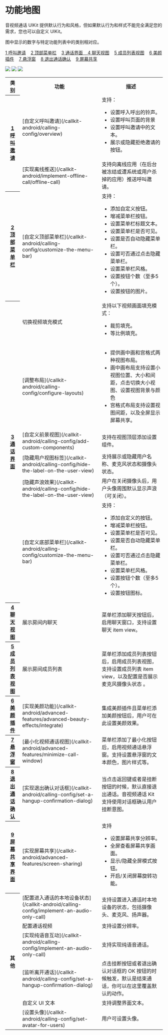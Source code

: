 # 功能地图

音视频通话 UIKit 提供默认行为和风格，但如果默认行为和样式不能完全满足您的需求，您也可以自定义 UIKit。

图中显示的数字与特定功能列表中的类别相对应。

<a id="t1" href="#呼叫邀请">1 呼叫邀请</a>&nbsp;&nbsp;&nbsp;&nbsp;<a id="t2" href="#顶部菜单栏">2 顶部菜单栏</a>&nbsp;&nbsp;&nbsp;&nbsp;<a id="t3" href="#通话界面">3 通话界面</a><a id="t4" href="#聊天视图">&nbsp;&nbsp;&nbsp;&nbsp;4 聊天视图</a>&nbsp;&nbsp;&nbsp;&nbsp;<a id="t5" href="#成员列表视图">5 成员列表视图</a>&nbsp;&nbsp;&nbsp;&nbsp;<a id="t6" href="#成员列表视图">6 美颜插件</a>&nbsp;&nbsp;&nbsp;&nbsp;<a id="t7" href="#悬浮窗">7 悬浮窗</a>&nbsp;&nbsp;&nbsp;&nbsp;<a id="t8" href="#退出通话确认">8 退出通话确认</a>&nbsp;&nbsp;&nbsp;&nbsp;<a id="t9" href="#屏幕共享">9 屏幕共享</a>
       
<Frame width="512" height="auto" caption=""><img src="https://doc-media.zego.im/sdk-doc/Pics/ZegoUIKit/Android/feature_map/1.jpeg" /></Frame>    
<Frame width="512" height="auto" caption=""><img src="https://doc-media.zego.im/sdk-doc/Pics/ZegoUIKit/Android/feature_map/2.jpg" /></Frame>   
<Frame width="512" height="auto" caption=""><img src="https://doc-media.zego.im/sdk-doc/Pics/ZegoUIKit/Android/feature_map/3.jpg" /></Frame>

<table>
<tbody><tr>
<th>类别</th>
<th>功能</th>
<th>描述</th>
</tr>
<tr id="呼叫邀请">
<th rowspan="2"><a href="#t1">1 呼叫邀请</a></th>
<td>[自定义呼叫邀请](/callkit-android/calling-config/overview)</td>
<td>支持：
<ul><li>设置呼入呼出的铃声。</li><li>设置呼叫页面的背景</li><li>设置呼叫邀请中的文本。</li><li>展示或隐藏拒绝邀请的按钮。</li></ul></td>
</tr>
<tr>
<td>[实现离线推送](/callkit-android/implement-offline-call/offline-call)</td>
<td>支持向离线应用（在后台被冻结或遭系统或用户杀掉的应用）推送呼叫邀请。</td>
</tr>
<tr id="顶部菜单栏">
<th><a href="#t2">2 顶部菜单栏</a></th>
<td>[自定义顶部菜单栏](/callkit-android/calling-config/customize-the-menu-bar)</td>
<td>支持：
<ul><li>添加自定义按钮。</li><li>增减菜单栏按钮。</li><li>设置菜单栏标题文本。</li><li>设置菜单栏是否可见。</li><li>设置是否自动隐藏菜单栏。</li><li>设置可否通过点击隐藏菜单栏。</li><li>设置菜单栏风格。</li><li>设置按钮个数（至多5个）。</li><li>设置按钮的图片。</li></ul></td>
</tr>
<tr id="通话界面">
<th rowspan="6"><a href="#t3">3 通话界面</a></th>
<td>切换视频填充模式</td>
<td>支持以下视频画面填充模式：
<ul><li>裁剪填充。</li><li>等比例填充。</li></ul></td>
</tr>
<tr>
<td>[调整布局](/callkit-android/calling-config/configure-layouts)</td>
<td><ul><li>提供画中画和宫格式两种视图布局。</li><li>画中画布局支持设置小视图位置、大小和间距，点击切换大小视图、设置视图背景与颜色</li><li>宫格式布局支持设置视图间距，以及全屏显示屏幕共享。</li></ul></td>
</tr>
<tr>
<td>[自定义前景视图](/callkit-android/calling-config/add-custom-components)</td>
<td>支持在视图顶层添加设置组件。</td>
</tr>
<tr>
<td>[隐藏用户视图标签](/callkit-android/calling-config/hide-the-label-on-the-user-view)</td>
<td>支持展示或隐藏用户名称、麦克风状态和摄像头状态。</td>
</tr>
<tr>
<td>[隐藏声浪效果](/callkit-android/calling-config/hide-the-label-on-the-user-view)</td>
<td>用户在关闭摄像头后，用户头像周围默认显示声浪（可关闭）。</td>
</tr>
<tr>
<td>[自定义底部菜单栏](/callkit-android/calling-config/customize-the-menu-bar)</td>
<td>支持：
<ul><li> 添加自定义的按钮。</li><li>增减菜单栏按钮。</li><li>设置菜单栏是否可见。</li><li>设置是否自动隐藏菜单栏。</li><li>设置可否通过点击隐藏菜单栏。</li><li>设置菜单栏风格。</li><li>设置按钮个数（至多5个）。</li><li>设置按钮图标。</li></ul></td>
</tr>
<tr id="聊天视图">
<th><a href="#t4">4 聊天视图</a></th>
<td>展示房间内聊天</td>
<td>菜单栏添加聊天按钮后，启用聊天窗口，支持设置聊天 item view。</td>
</tr>
<tr id="成员列表视图">
<th><a href="#t5">5 成员列表视图</a></th>
<td>展示房间成员列表</td>
<td>菜单栏添加成员列表按钮后，启用成员列表视图，支持设置成员列表 item view，以及配置是否展示麦克风摄像头状态 。</td>
</tr>
<tr id="美颜插件">
<th><a href="#t6">6 美颜插件</a></th>
<td>[实现美颜功能](/callkit-android/advanced-features/advanced-beauty-effects/integrate)</td>
<td>集成美颜插件且菜单栏添加美颜按钮后，用户可在此设置美颜效果。</td>
</tr>
<tr id="悬浮窗">
<th><a href="#t7">7 悬浮窗</a></th>
<td>[最小化视频通话视图](/callkit-android/advanced-features/minimize-call-window)</td>
<td>菜单栏添加了最小化按钮后，启用视频通话悬浮窗。支持设置悬浮窗的文本颜色，图片样式等。</td>
</tr>
<tr id="退出通话确认">
<th><a href="#t8">8 退出通话确认</a></th>
<td>[实现退出确认对话框](/callkit-android/calling-config/set-a-hangup-confirmation-dialog)</td>
<td>当点击返回键或者是挂断按钮的时候，默认直接退出通话。音视频通话 Kit 支持使用对话框确认用户挂断意图。</td>
</tr>
<tr id="屏幕共享">
<th><a href="#t9">9 屏幕共享界面</a></th>
<td>[实现屏幕共享](/callkit-android/advanced-features/screen-sharing)</td>
<td>支持<ul><li>设置屏幕共享分辨率。</li><li>全屏查看屏幕共享画面。</li><li>显示/隐藏全屏模式按钮。</li><li>开启/关闭屏幕旋转功能。</li></ul></td>
</tr>
<tr>
<th rowspan="6">其他</th>
<td>[配置进入通话的本地设备状态](/callkit-android/calling-config/implement-an-audio-only-call)</td>
<td>支持设置进入通话时本地设备的状态，包括摄像头、麦克风、扬声器。</td>
</tr>
<tr>
<td>配置通话视频</td>
<td>支持设置分辨率。</td>
</tr>
<tr>
<td>[实现纯语音互动](/callkit-android/calling-config/implement-an-audio-only-call)</td>
<td>支持实现纯语音通话。</td>
</tr>
<tr>
<td>[监听离开通话](/callkit-android/calling-config/set-a-hangup-confirmation-dialog)</td>
<td>点击挂断按钮或者退出确认对话框的 OK 按钮的时候触发，默认是结束通话，你可以在这里覆盖默认的动作。</td>
</tr>
<tr>
<td>自定义 UI 文本</td>
<td>支持调整界面文本。</td>
</tr>
<tr>
<td>[设置头像](/callkit-android/calling-config/set-avatar-for-users)</td>
<td>用户可设置头像。</td>
</tr>
</tbody></table>
